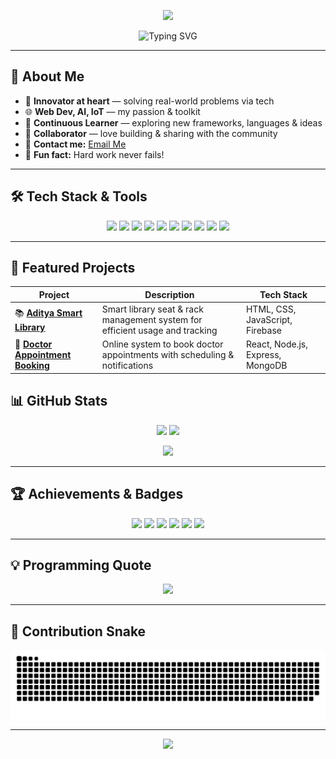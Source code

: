 <!-- Profile Banner -->
<p align="center">
  <img src="https://capsule-render.vercel.app/api?type=waving&height=250&color=gradient&text=Srinivas%20Patchipala&fontAlign=50&fontSize=45&fontColor=fff&desc=AI%2FML%20Enthusiast%20%7C%20Web%20Developer%20%7C%20IoT%20Innovator&descAlign=50&descSize=20&animation=fadeIn" />
</p>

<!-- Typing Animation -->
<p align="center">
  <img src="https://readme-typing-svg.herokuapp.com?font=Fira+Code&weight=600&size=28&pause=1000&color=F75C7E&center=true&vCenter=true&width=800&lines=Hi+There!+I'm+Srinivas+Patchipala+👋;AI%2FML+Enthusiast;Web+Developer;IoT+Innovator;Always+Learning+New+Things+🚀" alt="Typing SVG" />
</p>


---

## 🚀 About Me  
- 🤖 **Innovator at heart** — solving real-world problems via tech  
- 🌐 **Web Dev, AI, IoT** — my passion & toolkit  
- 🔬 **Continuous Learner** — exploring new frameworks, languages & ideas  
- 🤝 **Collaborator** — love building & sharing with the community  
- 📧 **Contact me:** [Email Me](mailto:psrinivas9381@gmail.com)  
- 🌟 **Fun fact:** Hard work never fails!  

---

## 🛠️ Tech Stack & Tools  
<p align="center">
  <img src="https://img.shields.io/badge/HTML5-FF5733?style=for-the-badge&logo=html5&logoColor=white"/>
  <img src="https://img.shields.io/badge/CSS3-2965F1?style=for-the-badge&logo=css3&logoColor=white"/>
  <img src="https://img.shields.io/badge/JavaScript-F7DF1E?style=for-the-badge&logo=javascript&logoColor=black"/>
  <img src="https://img.shields.io/badge/React-61DBFB?style=for-the-badge&logo=react&logoColor=black"/>
  <img src="https://img.shields.io/badge/Node.js-3C873A?style=for-the-badge&logo=node.js&logoColor=white"/>
  <img src="https://img.shields.io/badge/Express-000000?style=for-the-badge&logo=express&logoColor=white"/>
  <img src="https://img.shields.io/badge/MongoDB-4EA94B?style=for-the-badge&logo=mongodb&logoColor=white"/>
  <img src="https://img.shields.io/badge/Python-FFD43B?style=for-the-badge&logo=python&logoColor=blue"/>
  <img src="https://img.shields.io/badge/Java-ED8B00?style=for-the-badge&logo=openjdk&logoColor=white"/>
  <img src="https://img.shields.io/badge/C++-00599C?style=for-the-badge&logo=cplusplus&logoColor=white"/>
</p>

---


## 📝 Featured Projects  

| Project | Description | Tech Stack |
|---------|-------------|------------|
| 📚 [**Aditya Smart Library**](https://adityasmartlibrary.netlify.app/) | Smart library seat & rack management system for efficient usage and tracking | HTML, CSS, JavaScript, Firebase |
| 🏥 [**Doctor Appointment Booking**](https://srinivasahospital.netlify.app/) | Online system to book doctor appointments with scheduling & notifications | React, Node.js, Express, MongoDB |


## 📊 GitHub Stats  

<p align="center">
  <img height="165" src="https://github-readme-stats.vercel.app/api?username=srinivasaiml&show_icons=true&theme=radical&hide_border=true"/>
  <img height="165" src="https://github-readme-stats.vercel.app/api/top-langs/?username=srinivasaiml&layout=compact&theme=radical&hide_border=true"/>
</p>

<p align="center">
  <img src="https://streak-stats.demolab.com/?user=srinivasaiml&theme=radical&hide_border=true"/>
</p>

---

## 🏆 Achievements & Badges  
<p align="center">
  <img src="https://img.shields.io/badge/Code-Python-blue?style=flat-square&logo=python"/>
  <img src="https://img.shields.io/badge/Web-React-orange?style=flat-square&logo=react"/>
  <img src="https://img.shields.io/badge/AI-DeepLearning-red?style=flat-square&logo=pytorch"/>
  <img src="https://img.shields.io/badge/IoT-RaspberryPi-green?style=flat-square&logo=raspberrypi"/>
  <img src="https://img.shields.io/badge/Open%20Source-Contributor-brightgreen?style=flat-square&logo=github"/>
  <img src="https://img.shields.io/badge/Hackathons-Participant-yellow?style=flat-square&logo=hackclub"/>
</p>

---

## 💡 Programming Quote  
<p align="center">
  <img src="https://quotes-github-readme.vercel.app/api?type=horizontal&theme=dark"/>
</p>

---

## 🐍 Contribution Snake  
<p align="center"> <img src="https://raw.githubusercontent.com/srinivasaiml/srinivasaiml/main/snake.svg"/> </p>


---

<!-- Footer Wave -->
<p align="center">
  <img src="https://capsule-render.vercel.app/api?type=waving&height=100&color=gradient&section=footer"/>
</p>



